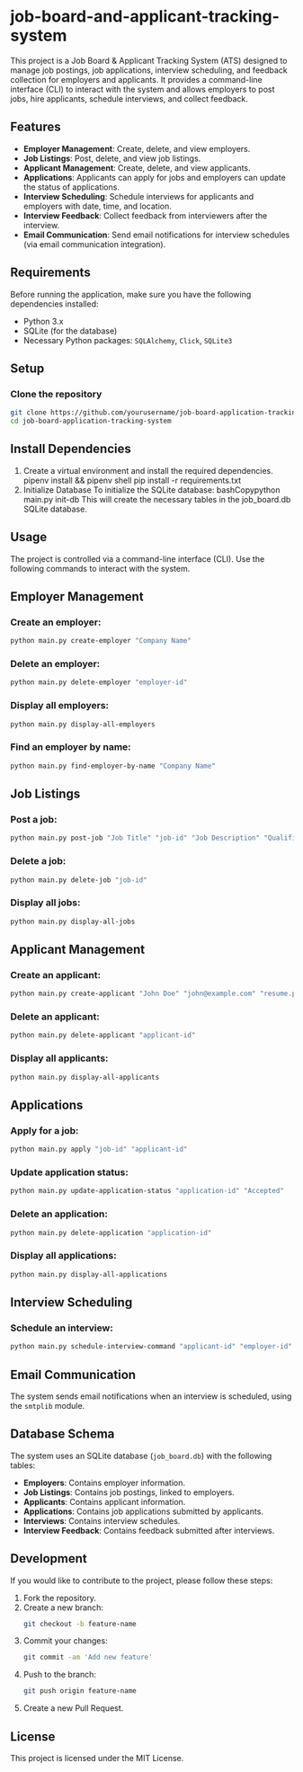 # job-board-and-applicant-tracking-system
This project is a Job Board & Applicant Tracking System (ATS) designed to manage job postings, job applications, interview scheduling, and feedback collection for employers and applicants. It provides a command-line interface (CLI) to interact with the system and allows employers to post jobs, hire applicants, schedule interviews, and collect feedback.

## Features

- **Employer Management**: Create, delete, and view employers.
- **Job Listings**: Post, delete, and view job listings.
- **Applicant Management**: Create, delete, and view applicants.
- **Applications**: Applicants can apply for jobs and employers can update the status of applications.
- **Interview Scheduling**: Schedule interviews for applicants and employers with date, time, and location.
- **Interview Feedback**: Collect feedback from interviewers after the interview.
- **Email Communication**: Send email notifications for interview schedules (via email communication integration).
  
## Requirements

Before running the application, make sure you have the following dependencies installed:

- Python 3.x
- SQLite (for the database)
- Necessary Python packages: `SQLAlchemy`, `Click`, `SQLite3`

## Setup

### Clone the repository

```bash
git clone https://github.com/yourusername/job-board-application-tracking-system.git
cd job-board-application-tracking-system
```


## Install Dependencies
1. Create a virtual environment and install the required dependencies.
pipenv install && pipenv shell 
pip install -r requirements.txt
2. Initialize Database
To initialize the SQLite database:
bashCopypython main.py init-db
This will create the necessary tables in the job_board.db SQLite database.

## Usage
The project is controlled via a command-line interface (CLI). Use the following commands to interact with the system.
## Employer Management
### Create an employer:
```bash
python main.py create-employer "Company Name"
```

### Delete an employer:
```bash
python main.py delete-employer "employer-id"
```

### Display all employers:
```bash
python main.py display-all-employers
```

### Find an employer by name:
```bash
python main.py find-employer-by-name "Company Name"
```

## Job Listings

### Post a job:
```bash
python main.py post-job "Job Title" "job-id" "Job Description" "Qualifications" "Salary Range" "Benefits" "2025-03-30"
```

### Delete a job:
```bash
python main.py delete-job "job-id"
```

### Display all jobs:
```bash
python main.py display-all-jobs
```

## Applicant Management

### Create an applicant:
```bash
python main.py create-applicant "John Doe" "john@example.com" "resume.pdf"
```

### Delete an applicant:
```bash
python main.py delete-applicant "applicant-id"
```

### Display all applicants:
```bash
python main.py display-all-applicants
```

## Applications

### Apply for a job:
```bash
python main.py apply "job-id" "applicant-id"
```

### Update application status:
```bash
python main.py update-application-status "application-id" "Accepted"
```

### Delete an application:
```bash
python main.py delete-application "application-id"
```

### Display all applications:
```bash
python main.py display-all-applications
```

## Interview Scheduling

### Schedule an interview:
```bash
python main.py schedule-interview-command "applicant-id" "employer-id" "2025-03-15 10:00:00" "Company Office"
```

## Email Communication
The system sends email notifications when an interview is scheduled, using the `smtplib` module.

## Database Schema
The system uses an SQLite database (`job_board.db`) with the following tables:

- **Employers**: Contains employer information.
- **Job Listings**: Contains job postings, linked to employers.
- **Applicants**: Contains applicant information.
- **Applications**: Contains job applications submitted by applicants.
- **Interviews**: Contains interview schedules.
- **Interview Feedback**: Contains feedback submitted after interviews.

## Development
If you would like to contribute to the project, please follow these steps:

1. Fork the repository.
2. Create a new branch:
   ```bash
   git checkout -b feature-name
   ```
3. Commit your changes:
   ```bash
   git commit -am 'Add new feature'
   ```
4. Push to the branch:
   ```bash
   git push origin feature-name
   ```
5. Create a new Pull Request.

## License
This project is licensed under the MIT License.

